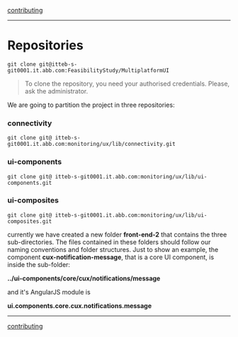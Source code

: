 [contributing](contributing.md)

---

# Repositories

```shell
git clone git@itteb-s-git0001.it.abb.com:FeasibilityStudy/MultiplatformUI
```

> To clone the repository, you need your authorised credentials.
> Please, ask the administrator.

We are going to partition the project in three repositories:

### connectivity
```shell
git clone git@ itteb-s-git0001.it.abb.com:monitoring/ux/lib/connectivity.git
```
### ui-components
```shell
git clone git@ itteb-s-git0001.it.abb.com:monitoring/ux/lib/ui-components.git
```
### ui-composites
```shell
git clone git@ itteb-s-git0001.it.abb.com:monitoring/ux/lib/ui-composites.git
```

currently we have created a new folder **front-end-2** that contains the three sub-directories.
The files contained in these folders should follow our naming conventions and folder structures.
Just to show an example, the component **cux-notification-message**, that is a core UI component, is inside the sub-folder:

**../ui-components/core/cux/notifications/message**

and it's AngularJS module is

**ui.components.core.cux.notifications.message**

---

[contributing](contributing.md)
